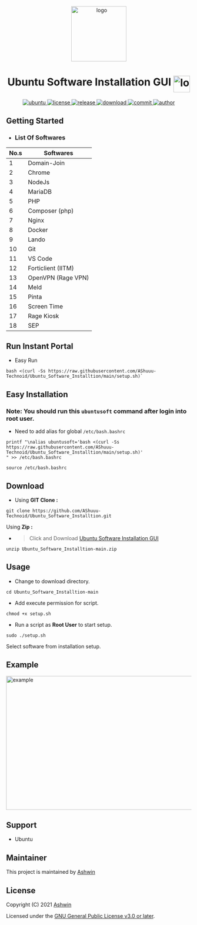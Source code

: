 <!-- PROJECT LOGO -->
<br />
<p align="center">
  <a>
    <img src="https://linuxx.info/wp-content/uploads/2019/04/eac0630b6c4cc9d1b3c1dae9e775f4e9-1.png" alt="logo" width="150" height="150"/>
  </a>
  <h1 align="center">Ubuntu Software Installation GUI <img align="top" src="https://telegra.ph/file/3898bdbce63b2dbd6bde9.gif" alt="logo" width="45" height="45"/></h1>
</p>

<p align="center">
  <a href="https://ubuntu.com"/>
  <img  alt="ubuntu" src="https://img.shields.io/badge/Ubuntu-E95420?style=flat-square&logo=ubuntu&logoColor=white" />
  <a href="https://github.com/AShuuu-Technoid/Ubuntu_Software_Installtion/blob/main/LICENSE">
  <img alt="license" src="https://img.shields.io/github/license/AShuuu-Technoid/Ubuntu_Software_Installtion?style=flat-square" />
  <a href="https://github.com/AShuuu-Technoid/Ubuntu_Software_Installtion/releases">
  <img alt="release" src="https://img.shields.io/github/v/release/AShuuu-Technoid/Ubuntu_Software_Installtion?style=flat-square" />
  <a href="https://github.com/AShuuu-Technoid/Ubuntu_Software_Installtion">
  <img alt="download" src="https://img.shields.io/github/downloads/AShuuu-Technoid/Ubuntu_Software_Installtion/total?style=flat-square"/>
  <a href="https://github.com/AShuuu-Technoid/Ubuntu_Software_Installtion">
  <img alt="commit" src="https://img.shields.io/github/last-commit/AShuuu-Technoid/Ubuntu_Software_Installtion?style=flat-square"/>
  <a href="https://ashuuu.ml">
  <img alt="author" src="https://img.shields.io/badge/author-Ashwin-blue?style=flat-square"/>
  </a>
</p>

## Getting Started

  - ### List Of Softwares

  No.s  | Softwares
------------- | -------------
1 | Domain-Join
2 | Chrome
3 | NodeJs
4 | MariaDB
5 | PHP
6 | Composer (php)
7 | Nginx
8 | Docker
9 | Lando
10 | Git
11 | VS Code
12 | Forticlient (IITM)
13 | OpenVPN (Rage VPN)
14 | Meld
15 | Pinta
16 | Screen Time
17 | Rage Kiosk
18 | SEP

## Run Instant Portal
- Easy Run

```
bash <(curl -Ss https://raw.githubusercontent.com/AShuuu-Technoid/Ubuntu_Software_Installtion/main/setup.sh)`
```

## Easy Installation
### Note: You should run this `ubuntusoft` command after login into root user.
- Need to add alias for global `/etc/bash.bashrc`

```
printf "\nalias ubuntusoft='bash <(curl -Ss https://raw.githubusercontent.com/AShuuu-Technoid/Ubuntu_Software_Installtion/main/setup.sh)'
" >> /etc/bash.bashrc
```
```
source /etc/bash.bashrc
```

## Download
- Using **GIT Clone :**
```
git clone https://github.com/AShuuu-Technoid/Ubuntu_Software_Installtion.git
```

Using **Zip :**
- >Click and Download [Ubuntu Software Installation GUI](https://github.com/AShuuu-Technoid/Ubuntu_Software_Installtion/archive/refs/heads/main.zip)

```
unzip Ubuntu_Software_Installtion-main.zip
```

## Usage

- Change to download directory.

```
cd Ubuntu_Software_Installtion-main
```

- Add execute permission for script.

```
chmod +x setup.sh
```

- Run a script as **Root User** to start setup.

```
sudo ./setup.sh
```

Select software from installation setup.

## Example

<img src="https://media.giphy.com/media/dDDXixSEKWnqFxlBRr/giphy.gif" alt="example" width="515" height="364"/>

## Support
- Ubuntu

## Maintainer
This project is maintained by [Ashwin](https://ashuuu.ml/)

## License

Copyright (C) 2021 [Ashwin](https://ashuuu.ml/)

Licensed under the [GNU General Public License v3.0 or later](LICENSE).
